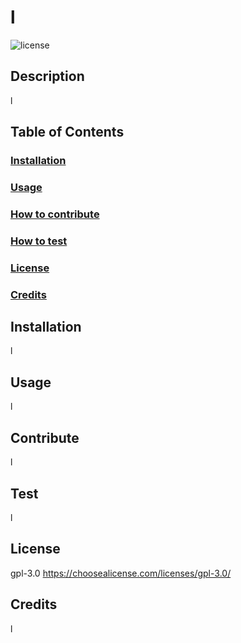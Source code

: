# l
  ![license](https://img.shields.io/static/v1?label=license&message=gpl-3.0&color=<green>)
  ## Description
  l
  ## Table of Contents
  ### [Installation](#installation)
  ### [Usage](#usage)
  ### [How to contribute](#contribute)
  ### [How to test](#test)
  ### [License](#license)
  ### [Credits](#credits)
  ## Installation
  l
  ## Usage
  l
  ## Contribute
  l
  ## Test
  l
  ## License
  gpl-3.0
  https://choosealicense.com/licenses/gpl-3.0/
  ## Credits
  l
